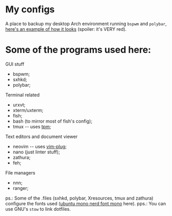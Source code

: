 # My configs
A place to backup my desktop Arch environment running `bspwm` and `polybar`, [here's an example of how it looks][sample-shot] (spoiler: it's VERY red).

# Some of the programs used here:
GUI stuff
*   bspwm;
*   sxhkd;
*   polybar;

Terminal related
*   urxvt;
*   xterm/uxterm;
*   fish;
*   bash (to mirror most of fish's config);
*   tmux -- uses [tpm][tmux-plugins];

Text editors and document viewer
*   neovim -- uses [vim-plug][plug];
*   nano (just linter stuff);
*   zathura;
*   feh;

File managers
*   nnn;
*   ranger;

ps.: Some of the .files (sxhkd, polybar, Xresources, tmux and zathura) configure the fonts used ([ubuntu mono nerd font mono][nerdfonts] here).
pps.: You can use GNU's `stow` to link dotfiles.

[sample-shot]: https://imgur.com/y59jqSG
[plug]: https://github.com/junegunn/vim-plug
[tmux-plugins]: https://github.com/tmux-plugins/tpm
[nerdfonts]: https://nerdfonts.com/

